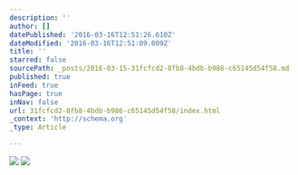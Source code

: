 ```yaml
---
description: ''
author: []
datePublished: '2016-03-16T12:51:26.610Z'
dateModified: '2016-03-16T12:51:09.009Z'
title: ''
starred: false
sourcePath: _posts/2016-03-15-31fcfcd2-8fb8-4bdb-b986-c65145d54f58.md
published: true
inFeed: true
hasPage: true
inNav: false
url: 31fcfcd2-8fb8-4bdb-b986-c65145d54f58/index.html
_context: 'http://schema.org'
_type: Article

---
```

![](https://the-grid-user-content.s3-us-west-2.amazonaws.com/2d41f7dc-b95e-4dfc-ad8c-5a19c9d7ef6c.png)
![](https://the-grid-user-content.s3-us-west-2.amazonaws.com/e72b8d95-aa61-4abe-bebd-103ea1172f4e.png)